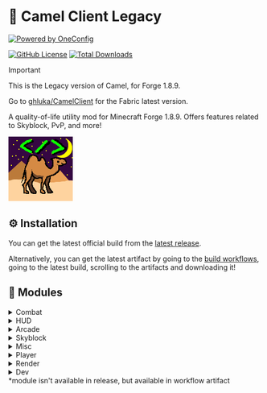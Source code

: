 # :camel: Camel Client Legacy

[![Powered by OneConfig](https://polyfrost.org/media/branding/badges/badge_3.svg)](https://polyfrost.org/projects/oneconfig/)

[![GitHub License](https://img.shields.io/github/license/ghluka/CamelClientLegacy)](https://github.com/ghluka/CamelClientLegacy/blob/main/LICENSE.md)
[![Total Downloads](https://img.shields.io/github/downloads/ghluka/CamelClientLegacy/total)](https://github.com/ghluka/CamelClientLegacy/releases/latest)

> [!IMPORTANT]  
> This is the Legacy version of Camel, for Forge 1.8.9.
> 
> Go to [ghluka/CamelClient](https://github.com/ghluka/CamelClient) for the Fabric latest version.

A quality-of-life utility mod for Minecraft Forge 1.8.9.
Offers features related to Skyblock, PvP, and more!

[![](/src/main/resources/logo2.png)](#)

## :gear: Installation

You can get the latest official build from the [latest release](https://github.com/ghluka/CamelClientLegacy/releases/latest).

Alternatively, you can get the latest artifact by going to the [build workflows](https://github.com/ghluka/CamelClientLegacy/actions/workflows/build.yml), going to the latest build, scrolling to the artifacts and downloading it!

## :scroll: Modules

<details>
    <summary>Combat</summary>

- Left Clicker
- Right Clicker\*
- Hitboxes
- No Delay
- Reach
- Velocity
</details>

<details>
    <summary>HUD</summary>

- Modules List
- Target HUD
</details>

<details>
    <summary>Arcade</summary>

- Animal Slaughter All-In-One
- Anvil ESP
- Avalanche ESP
- High Ground Fences
- Hole In The Wall All-In-One
- Jigsaw Rush Triggerbot
- No Blizzard
- Spider Maze Pathfinder
- Workshop All-In-One
</details>

<details>
    <summary>Skyblock</summary>

- Auto Jax
- Dojo Helper
  - Force All-In-One
  - Stamina ESP\*
  - Mastery Aimbot
  - Discipline Sword Swap
  - Control Aimbot
- Frozen Treasures ESP
- Garden Anti-Void\*
- Pest ESP
- Powder Chest Aura
</details>

<details>
    <summary>Misc</summary>

- Hilarity
</details>

<details>
    <summary>Player</summary>

- Back And Forth (farming macro)
- Spam Bypass\*
</details>

<details>
    <summary>Render</summary>

- Chams
- Player ESP
</details>

<details>
    <summary>Dev</summary>

- Copy NBT
</details>
*module isn't available in release, but available in workflow artifact 
